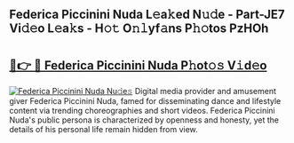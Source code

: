 ## Federica Piccinini Nuda L𝚎a𝚔ed N𝚞𝚍e - Part-JE7 Vi𝚍𝚎o L𝚎a𝚔s - H𝚘𝚝 O𝚗𝚕yf𝚊ns P𝚑𝚘tos PzHOh

# <h2><a href="http://kf69j7g.oniu.top/?m=Federica+Piccinini+Nuda">🔗👉 🔴 Federica Piccinini Nuda P𝚑ot𝚘𝚜 V𝚒d𝚎o</a></h2>

[![Federica Piccinini Nuda Nu𝚍e𝚜](https://i.imgur.com/0qMVB7G.gif)](http://kf69j7g.oniu.top/?m=Federica+Piccinini+Nuda)
Digital media provider and amusement giver Federica Piccinini Nuda, famed for disseminating dance and lifestyle content via trending choreographies and short videos. Federica Piccinini Nuda's public persona is characterized by openness and honesty, yet the details of his personal life remain hidden from view.  

